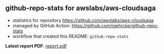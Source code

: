 ## github-repo-stats for awslabs/aws-cloudsaga

- statistics for repository https://github.com/awslabs/aws-cloudsaga
- managed by GitHub Action: https://github.com/jgehrcke/github-repo-stats
- workflow that created this README: `github-repo-stats`

**Latest report PDF**: [report.pdf](https://github.com/awslabs/aws-cloudsaga/raw/github-repo-stats/awslabs/aws-cloudsaga/latest-report/report.pdf)

